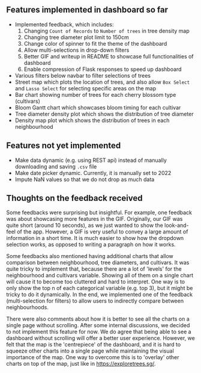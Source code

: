 ## Features implemented in dashboard so far
* Implemented feedback, which includes:
  1. Changing `Count of Records` to `Number of trees` in tree density map
  2. Changing tree diameter plot limit to 150cm
  3. Change color of spinner to fit the theme of the dashboard
  4. Allow multi-selections in drop-down filters
  5. Better GIF and writeup in README to showcase full functionalities of dashboard
  6. Enable compression of Flask responses to speed up dashboard
* Various filters below navbar to filter selections of trees
* Street map which plots the location of trees, and also allow `Box Select` and `Lasso Select` for selecting specific areas on the map
* Bar chart showing number of trees for each cherry blossom type (cultivars)
* Bloom Gantt chart which showcases bloom timing for each cultivar
* Tree diameter density plot which shows the distribution of tree diameter
* Density map plot which shows the distribution of trees in each neighbourhood

## Features not yet implemented
* Make data dynamic (e.g. using REST api) instead of manually downloading and saving `.csv` file
* Make date picker dynamic. Currently, it is manually set to 2022
* Impute NaN values so that we do not drop as much data

## Thoughts on the feedback received
Some feedbacks were surprising but insightful. For example, one feedback was about showcasing more features in the GIF. Originally, our GIF was quite short (around 10 seconds), as we just wanted to show the look-and-feel of the app. However, a GIF is very useful to convey a large amount of information in a short time. It is much easier to show how the dropdown selection works, as opposed to writing a paragraph on how it works.

Some feedbacks also mentioned having additional charts that allow comparison between neighbourhood, tree diameters, and cultivars. It was quite tricky to implement that, because there are a lot of 'levels' for the neighbourhood and cultivars variable. Showing all of them on a single chart will cause it to become too cluttered and hard to interpret. One way is to only show the top n of each categorical variable (e.g. top 3), but it might be tricky to do it dynamically. In the end, we implemented one of the feedback (multi-selection for filters) to allow users to indirectly compare between neighbourhoods.

There were also comments about how it is better to see all the charts on a single page without scrolling. After some internal discussions, we decided to not implement this feature for now. We do agree that being able to see a dashboard without scrolling will offer a better user experience. However, we felt that the map is the 'centrepiece' of the dashboard, and it is hard to squeeze other charts into a single page while maintaining the visual importance of the map. One way to overcome this is to 'overlay' other charts on top of the map, just like in https://exploretrees.sg/. 
